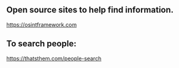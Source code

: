 ## Open source sites to help find information.

https://osintframework.com

## To search people:

https://thatsthem.com/people-search
